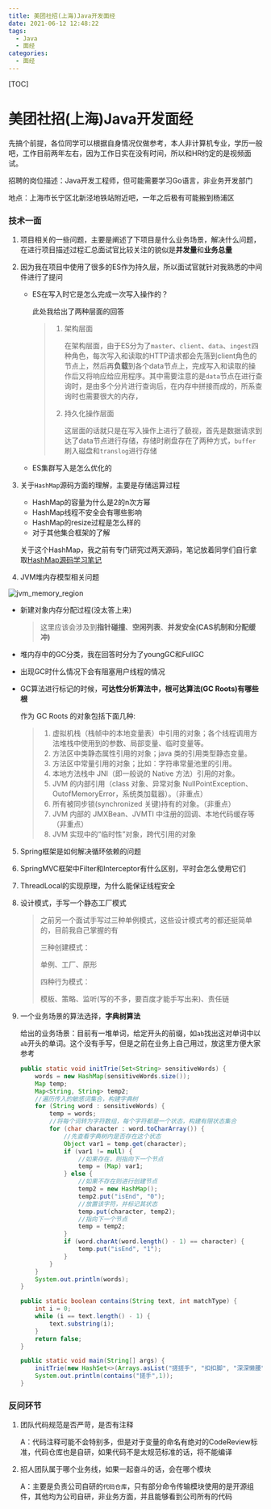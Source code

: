 ```yaml
---
title: 美团社招(上海)Java开发面经
date: 2021-06-12 12:48:22
tags: 
  - Java
  - 面经
categories:
  - 面经
---
```

[TOC]
# 美团社招(上海)Java开发面经

先搞个前提，各位同学可以根据自身情况仅做参考，本人非计算机专业，学历一般吧，工作目前两年左右，因为工作日实在没有时间，所以和HR约定的是视频面试。

招聘的岗位描述：Java开发工程师，但可能需要学习Go语言，非业务开发部门

地点：上海市长宁区北新泾地铁站附近吧，一年之后极有可能搬到杨浦区

### 技术一面

1. 项目相关的一些问题，主要是阐述了下项目是什么业务场景，解决什么问题，在进行项目描述过程汇总面试官比较关注的貌似是**并发量**和**业务总量**

2. 因为我在项目中使用了很多的ES作为持久层，所以面试官就针对我熟悉的中间件进行了提问

   * ES在写入时它是怎么完成一次写入操作的？

     此处我给出了两种层面的回答
     
     > 1. 架构层面
     >
     >    在架构层面，由于ES分为了`master`、`client`、`data`、`ingest`四种角色，每次写入和读取的HTTP请求都会先落到client角色的节点上，然后再**负载**到各个data节点上，完成写入和读取的操作后又将响应给应用程序。其中需要注意的是`data`节点在进行查询时，是由多个分片进行查询后，在内存中拼接而成的，所系查询时也需要很大的内存，
     >
     > 2. 持久化操作层面
     >
     >    这层面的话就只是在写入操作上进行了藐视，首先是数据请求到达了data节点进行存储，存储时刷盘存在了两种方式，`buffer`刷入磁盘和`translog`进行存储
   <!--more-->  
   * ES集群写入是怎么优化的
   
3. 关于`HashMap`源码方面的理解，主要是存储运算过程

   * HashMap的容量为什么是2的n次方幂
   * HashMap线程不安全会有哪些影响
   * HashMap的resize过程是怎么样的
   * 对于其他集合框架的了解

   关于这个HashMap，我之前有专门研究过两天源码，笔记放着同学们自行拿取[HashMap源码学习笔记](https://blog.csdn.net/qq_26125865/article/details/115221949?spm=1001.2014.3001.5501)

4.  JVM堆内存模型相关问题

   ![jvm_memory_region](http://images.marcus659.com/blog/jvm_memory_region.jpg)

   * 新建对象内存分配过程(没太答上来)

     > 这里应该会涉及到**指针碰撞**、**空闲列表**、**并发安全(CAS机制和分配缓冲)**

   * 堆内存中的GC分类，我在回答时分为了youngGC和FullGC

   * 出现GC时什么情况下会有阻塞用户线程的情况

   * GC算法进行标记的时候，**可达性分析算法中，根可达算法(GC Roots)有哪些根**

     作为 GC Roots 的对象包括下面几种:

     > 1. 虚拟机栈（栈帧中的本地变量表）中引用的对象；各个线程调用方法堆栈中使用到的参数、局部变量、临时变量等。 
     > 2. 方法区中类静态属性引用的对象；java 类的引用类型静态变量。 
     > 3. 方法区中常量引用的对象；比如：字符串常量池里的引用。 
     > 4. 本地方法栈中 JNI（即一般说的 Native 方法）引用的对象。 
     > 5. JVM 的内部引用（class 对象、异常对象 NullPointException、OutofMemoryError，系统类加载器）。（非重点） 
     > 6. 所有被同步锁(synchronized 关键)持有的对象。（非重点） 
     > 7. JVM 内部的 JMXBean、JVMTI 中注册的回调、本地代码缓存等（非重点） 
     > 8. JVM 实现中的“临时性”对象，跨代引用的对象

5. Spring框架是如何解决循环依赖的问题

6. SpringMVC框架中Filter和Interceptor有什么区别，平时会怎么使用它们

7. ThreadLocal的实现原理，为什么能保证线程安全

8. 设计模式，手写一个静态工厂模式

   > 之前另一个面试手写过三种单例模式，这些设计模式考的都还挺简单的，目前我自己掌握的有
   >
   > 三种创建模式：
   >
   > 单例、工厂、原形
   >
   > 四种行为模式：
   >
   > 模板、策略、监听(写的不多，要百度才能手写出来)、责任链

9. 一个业务场景的算法选择，**字典树算法**

   给出的业务场景：目前有一堆单词，给定开头的前缀，如`ab`找出这对单词中以`ab`开头的单词。这个没有手写，但是之前在业务上自己用过，放这里方便大家参考

   ```java
   public static void initTrie(Set<String> sensitiveWords) {
       words = new HashMap(sensitiveWords.size());
       Map temp;
       Map<String, String> temp2;
       //遍历传入的敏感词集合，构建字典树
       for (String word : sensitiveWords) {
           temp = words;
           //将每个词转为字符数组，每个字符都是一个状态，构建有限状态集合
           for (char character : word.toCharArray()) {
               //先查看字典树内是否存在这个状态
               Object var1 = temp.get(character);
               if (var1 != null) {
                   //如果存在，则指向下一个节点
                   temp = (Map) var1;
               } else {
                   //如果不存在则进行创建节点
                   temp2 = new HashMap();
                   temp2.put("isEnd", "0");
                   //放置该字符，并标记其状态
                   temp.put(character, temp2);
                   //指向下一个节点
                   temp = temp2;
               }
               if (word.charAt(word.length() - 1) == character) {
                   temp.put("isEnd", "1");
               }
           }
       }
       System.out.println(words);
   }
   
   public static boolean contains(String text, int matchType) {
       int i = 0;
       while (i == text.length() - 1) {
           text.substring(i);
       }
       return false;
   }
   
   public static void main(String[] args) {
       initTrie(new HashSet<>(Arrays.asList("搓搓手", "扣扣脚", "深深懒腰")));
       System.out.println(contains("搓手",1));
   }
   ```

   

### 反问环节

1. 团队代码规范是否严苛，是否有注释

   A：代码注释可能不会特别多，但是对于变量的命名有绝对的CodeReview标准，代码仓库也是自研，如果代码不是太规范标准的话，将不能编译

2. 招人团队属于哪个业务线，如果一起奋斗的话，会在哪个模块

   A：主要是负责公司自研的`代码仓库`，只有部分命令传输模块使用的是开源组件，其他均为公司自研，非业务方面，并且能够看到公司所有的代码








